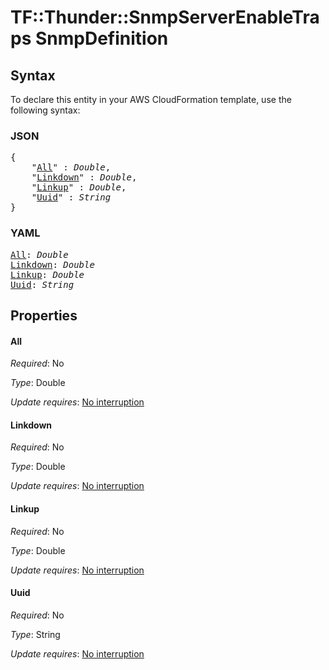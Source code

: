 # TF::Thunder::SnmpServerEnableTraps SnmpDefinition

## Syntax

To declare this entity in your AWS CloudFormation template, use the following syntax:

### JSON

<pre>
{
    "<a href="#all" title="All">All</a>" : <i>Double</i>,
    "<a href="#linkdown" title="Linkdown">Linkdown</a>" : <i>Double</i>,
    "<a href="#linkup" title="Linkup">Linkup</a>" : <i>Double</i>,
    "<a href="#uuid" title="Uuid">Uuid</a>" : <i>String</i>
}
</pre>

### YAML

<pre>
<a href="#all" title="All">All</a>: <i>Double</i>
<a href="#linkdown" title="Linkdown">Linkdown</a>: <i>Double</i>
<a href="#linkup" title="Linkup">Linkup</a>: <i>Double</i>
<a href="#uuid" title="Uuid">Uuid</a>: <i>String</i>
</pre>

## Properties

#### All

_Required_: No

_Type_: Double

_Update requires_: [No interruption](https://docs.aws.amazon.com/AWSCloudFormation/latest/UserGuide/using-cfn-updating-stacks-update-behaviors.html#update-no-interrupt)

#### Linkdown

_Required_: No

_Type_: Double

_Update requires_: [No interruption](https://docs.aws.amazon.com/AWSCloudFormation/latest/UserGuide/using-cfn-updating-stacks-update-behaviors.html#update-no-interrupt)

#### Linkup

_Required_: No

_Type_: Double

_Update requires_: [No interruption](https://docs.aws.amazon.com/AWSCloudFormation/latest/UserGuide/using-cfn-updating-stacks-update-behaviors.html#update-no-interrupt)

#### Uuid

_Required_: No

_Type_: String

_Update requires_: [No interruption](https://docs.aws.amazon.com/AWSCloudFormation/latest/UserGuide/using-cfn-updating-stacks-update-behaviors.html#update-no-interrupt)

